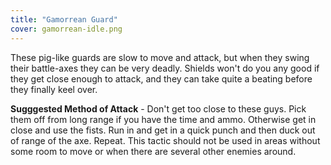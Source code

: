 ```yaml
---
title: "Gamorrean Guard"
cover: gamorrean-idle.png
---
```


These pig-like guards are slow to move and attack, but when they swing their battle-axes they can be very deadly. Shields won't do you any good if they get close enough to attack, and they can take quite a beating before they finally keel over.

**Sugggested Method of Attack** - Don't get too close to these guys. Pick them off from long range if you have the time and ammo. Otherwise get in close and use the fists. Run in and get in a quick punch and then duck out of range of the axe. Repeat. This tactic should not be used in areas without some room to move or when there are several other enemies around.
